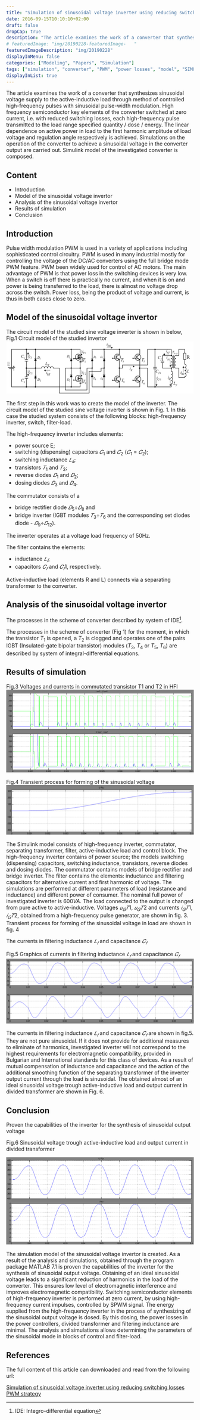 ```yaml
---
title: "Simulation of sinusoidal voltage inverter using reducing switching losses PWM strategy"
date: 2016-09-15T10:10:10+02:00
draft: false
dropCap: true
description: "The article examines the work of a converter that synthesizes sinusoidal voltage supply to the active-inductive load through method of controlled high-frequency pulses with sinusoidal pulse-width modulation."
# featuredImage: "img/20190228-featuredImage-   "
featuredImageDescription: "img/20190228"
displayInMenu: false
categories: ["Modeling", "Papers", "Simulation"]
tags: ["simulation", "converter", "PWM", "power losses", "model", "SIMULINK"]
displayInList: true
---
```


The article examines the work of a converter that synthesizes sinusoidal voltage supply to the active-inductive load through method of controlled high-frequency pulses with sinusoidal pulse-width modulation.
High frequency semiconductor key elements of the converter switched at zero current, i.e. with reduced switching losses, each high-frequency pulse transmitted to the load range specified quantity / dose / energy.
The linear dependence on active power in load to the first harmonic amplitude of load voltage and regulation angle respectively is achieved. Simulations on the operation of the converter to achieve a sinusoidal voltage in the converter output are carried out.
Simulink model of the investigated converter is composed.

## Content

- Introduction
- Model of the sinusoidal voltage invertor
- Analysis of the sinusoidal voltage invertor
- Results of simulation
- Conclusion

## Introduction

Pulse width modulation PWM is used in a variety of applications including sophisticated control circuitry.
PWM is used in many industrial mostly for controlling the voltage of the DC/AC converters using the full bridge mode PWM feature.
PWM been widely used for control of AC motors.
The main advantage of PWM is that power loss in the switching devices is very low.
When a switch is off there is practically no current, and when it is on and power is being transferred to the load, there is almost no voltage drop across the switch.
Power loss, being the product of voltage and current, is thus in both cases close to zero.

## Model of the sinusoidal voltage invertor

The circuit model of the studied sine voltage inverter is shown in below, Fig.1 Circuit model of the studied invertor
![Fig.1 Circuit model of the studied invertor](/posts-content/2016-09-15-simul-of-sin-volt-inv-using-reducing-switching-losses-pwm-strategy/circuit-mode-of-the-studied-invertor.png)

The first step in this work was to create the model of the inverter.
The circuit model of the studied sine voltage inverter is shown in Fig. 1.
In this case the studied system consists of the following blocks: high-frequency inverter, switch, filter-load.

The high-frequency inverter includes elements:

- power source E;
- switching (dispensing) capacitors $𝐶_1$ and $𝐶_2$ ($𝐶_1$ = $𝐶_2$);
- switching inductance $𝐿_𝑘$;
- transistors $𝑇_1$ and $𝑇_2$;
- reverse diodes $𝐷_1$ and $𝐷_2$;
- dosing diodes $𝐷_3$ and $𝐷_4$.

The commutator consists of a

- bridge rectifier diode $𝐷_5$÷$𝐷_8$ and
- bridge inverter (IGBT modules $𝑇_3$÷$𝑇_6$ and the corresponding set diodes diode - $𝐷_9$÷$𝐷_12$).

The inverter operates at a voltage load frequency of 50Hz.

The filter contains the elements:

- inductance $𝐿_𝑓$;
- capacitors $𝐶_𝑓$ and $𝐶_𝑓1$, respectively.

Active-inductive load (elements R and L) connects via a separating transformer to the converter.

## Analysis of the sinusoidal voltage invertor

The processes in the scheme of converter described by system of IDE[^1].
[^1]: IDE: Integro-differential equation

The processes in the scheme of converter (Fig 1) for the moment, in which the transistor $T_1$ is opened, a $T_2$ is clogged and operates one of the pairs IGBT (Insulated-gate bipolar transistor)  modules ($T_3$, $T_4$ or $T_5$, $T_6$) are described by system of integral-differential equations.

## Results of simulation

Fig.3 Voltages and currents in commutated transistor T1 and T2 in HFI
![Fig.3 Voltages and currents in commutated transistor T1 and T2 in HFI](/posts-content/2016-09-15-simul-of-sin-volt-inv-using-reducing-switching-losses-pwm-strategy/fig3-voltages-and-currents-in-commutated-t1-and-t2-in-hfi.png)

Fig.4 Transient process for forming of the sinusoidal voltage
![Fig.4 Transient process for forming of the sinusoidal voltage](/posts-content/2016-09-15-simul-of-sin-volt-inv-using-reducing-switching-losses-pwm-strategy/fig4-transient-process.png)

The Simulink model consists of high-frequency inverter, commutator, separating transformer, filter, active-inductive load and control block.
The high-frequency inverter contains of power source; the models switching (dispensing) capacitors, switching inductance, transistors, reverse diodes and dosing diodes.
The commutator contains models of bridge rectifier and bridge inverter.
The filter contains the elements: inductance and filtering capacitors for alternative current and first harmonic of voltage.
The simulations are performed at different parameters of load (resistance and inductance) and different power of consumer.
The nominal full power of investigated inverter is $600 VA$. The load connected to the output is changed from pure active to active-inductive.
Voltages $𝑢_𝐺𝑇1$, $𝑢_𝐺𝑇2$ and currents $𝑖_𝐺𝑇1$, $𝑖_𝐺𝑇2$, obtained from a high-frequency pulse generator, are shown in fig. 3.
Transient process for forming of the sinusoidal voltage in load are shown in fig. 4

The currents in filtering inductance $𝐿_𝑓$ and capacitance $𝐶_𝑓$

Fig.5 Graphics of currents in filtering inductance $𝐿_𝑓$ and capacitance $𝐶_𝑓$
![Fig.5 Graphics of currents in filtering inductance 𝐿_𝑓 and capacitance 𝐶_𝑓](/posts-content/2016-09-15-simul-of-sin-volt-inv-using-reducing-switching-losses-pwm-strategy/fig5-graphics-of-currenmts-in-filtering-inductance-and-cap.png)

The currents in filtering inductance $𝐿_𝑓$ and capacitance $𝐶_𝑓$ are shown in fig.5. They are not pure sinusoidal.
If it does not provide for additional measures to eliminate of harmonics, investigated inverter will not correspond to the highest requirements for electromagnetic compatibility, provided in Bulgarian and International standards for this class of devices.
As a result of mutual compensation of inductance and capacitance and the action of the additional smoothing function of the separating transformer of the inverter output current through the load is sinusoidal.
The obtained almost of an ideal sinusoidal voltage trough active-inductive load and output current in divided transformer are shown in Fig. 6.

## Conclusion

Proven the capabilities of the inverter for the synthesis of sinusoidal output voltage

Fig.6 Sinusoidal voltage trough active-inductive load and output current in divided transformer

![Fig.6 Sinusoidal voltage trough active-inductive load and output current in divided transformer](/posts-content/2016-09-15-simul-of-sin-volt-inv-using-reducing-switching-losses-pwm-strategy/fig6-sin-voltage-through-active-ind-load-and-output-current-in-dev-transf.png)

The simulation model of the sinusoidal voltage invertor is created.
As a result of the analysis and simulations, obtained through the program package MATLAB 7.1 is proven the capabilities of the inverter for the synthesis of sinusoidal output voltage.
Obtaining of an ideal sinusoidal voltage leads to a significant reduction of harmonics in the load of the converter. This ensures low level of electromagnetic interference and improves electromagnetic compatibility.
Switching semiconductor elements of high-frequency inverter is performed at zero current, by using high-frequency current impulses, controlled by SPWM signal.
The energy supplied from the high-frequency inverter in the process of synthesizing of the sinusoidal output voltage is dosed. By this dosing, the power losses in the power controllers, divided transformer and filtering inductance are minimal.
The analysis and simulations allows determining the parameters of the sinusoidal mode in blocks of control and filter-load.

## References

The full content of this article can downloaded and read from the following url:

[Simulation of sinusoidal voltage inverter using reducing switching losses PWM strategy](/posts-content/2016-09-15-simul-of-sin-volt-inv-using-reducing-switching-losses-pwm-strategy/2016-09-15-simulation-of-sin-voltage-inverter.pdf)
